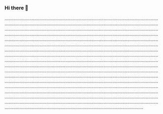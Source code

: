 ### Hi there 👋

............................................................................................................................................................................................................................................................................................................................................................................................................................................................................................................................................................................................................................................................................................................................................................................................................................................................................................................................................................................................................................................................................................................................................................................................................................................................................................................................................................................................................................................................................................................................................................................................................................................................................................................................................................................................................................................................................................................................................................................................................................................................................................................................................................................................................................................................................................................